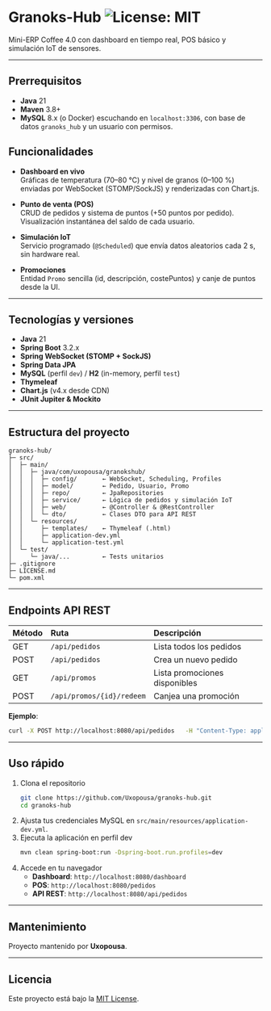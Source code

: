 # Granoks-Hub ![License: MIT](https://img.shields.io/badge/License-MIT-blue.svg)

Mini-ERP Coffee 4.0 con dashboard en tiempo real, POS básico y simulación IoT de sensores.

---

## Prerrequisitos

- **Java** 21  
- **Maven** 3.8+  
- **MySQL** 8.x (o Docker) escuchando en `localhost:3306`, con base de datos `granoks_hub` y un usuario con permisos.

## Funcionalidades

- **Dashboard en vivo**  
  Gráficas de temperatura (70–80 °C) y nivel de granos (0–100 %) enviadas por WebSocket (STOMP/SockJS) y renderizadas con Chart.js.

- **Punto de venta (POS)**  
  CRUD de pedidos y sistema de puntos (+50 puntos por pedido). Visualización instantánea del saldo de cada usuario.

- **Simulación IoT**  
  Servicio programado (`@Scheduled`) que envía datos aleatorios cada 2 s, sin hardware real.

- **Promociones**  
  Entidad `Promo` sencilla (id, descripción, costePuntos) y canje de puntos desde la UI.

---

## Tecnologías y versiones

- **Java** 21  
- **Spring Boot** 3.2.x  
- **Spring WebSocket (STOMP + SockJS)**  
- **Spring Data JPA**  
- **MySQL** (perfil `dev`) / **H2** (in-memory, perfil `test`)  
- **Thymeleaf**  
- **Chart.js** (v4.x desde CDN)  
- **JUnit Jupiter & Mockito**  

---

## Estructura del proyecto

```
granoks-hub/
├─ src/
│  ├─ main/
│  │  ├─ java/com/uxopousa/granokshub/
│  │  │  ├─ config/       ← WebSocket, Scheduling, Profiles
│  │  │  ├─ model/        ← Pedido, Usuario, Promo
│  │  │  ├─ repo/         ← JpaRepositories
│  │  │  ├─ service/      ← Lógica de pedidos y simulación IoT
│  │  │  ├─ web/          ← @Controller & @RestController
│  │  │  └─ dto/          ← Clases DTO para API REST
│  │  └─ resources/
│  │     ├─ templates/    ← Thymeleaf (.html)
│  │     ├─ application-dev.yml
│  │     └─ application-test.yml
│  └─ test/
│     └─ java/...         ← Tests unitarios
├─ .gitignore
├─ LICENSE.md
└─ pom.xml
```

---

## Endpoints API REST

| Método | Ruta                          | Descripción                   |
|:-------|:------------------------------|:------------------------------|
| GET    | `/api/pedidos`                | Lista todos los pedidos       |
| POST   | `/api/pedidos`                | Crea un nuevo pedido          |
| GET    | `/api/promos`                 | Lista promociones disponibles |
| POST   | `/api/promos/{id}/redeem`     | Canjea una promoción          |

**Ejemplo**:  
```bash
curl -X POST http://localhost:8080/api/pedidos   -H "Content-Type: application/json"   -d '{"producto":"Espresso","total":2.50,"username":"cliente1"}'
```

---

## Uso rápido

1. Clona el repositorio  
   ```bash
   git clone https://github.com/Uxopousa/granoks-hub.git
   cd granoks-hub
   ```
2. Ajusta tus credenciales MySQL en `src/main/resources/application-dev.yml`.  
3. Ejecuta la aplicación en perfil dev  
   ```bash
   mvn clean spring-boot:run -Dspring-boot.run.profiles=dev
   ```
4. Accede en tu navegador  
   - **Dashboard**: `http://localhost:8080/dashboard`  
   - **POS**:       `http://localhost:8080/pedidos`  
   - **API REST**: `http://localhost:8080/api/pedidos`

---

## Mantenimiento

Proyecto mantenido por **Uxopousa**.  

---

## Licencia

Este proyecto está bajo la [MIT License](LICENSE.md).  
